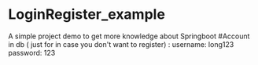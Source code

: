 # LoginRegister_example
A simple project demo to get more knowledge about Springboot
#Account in db ( just for in case you don't want to register) :
username: long123
password: 123
